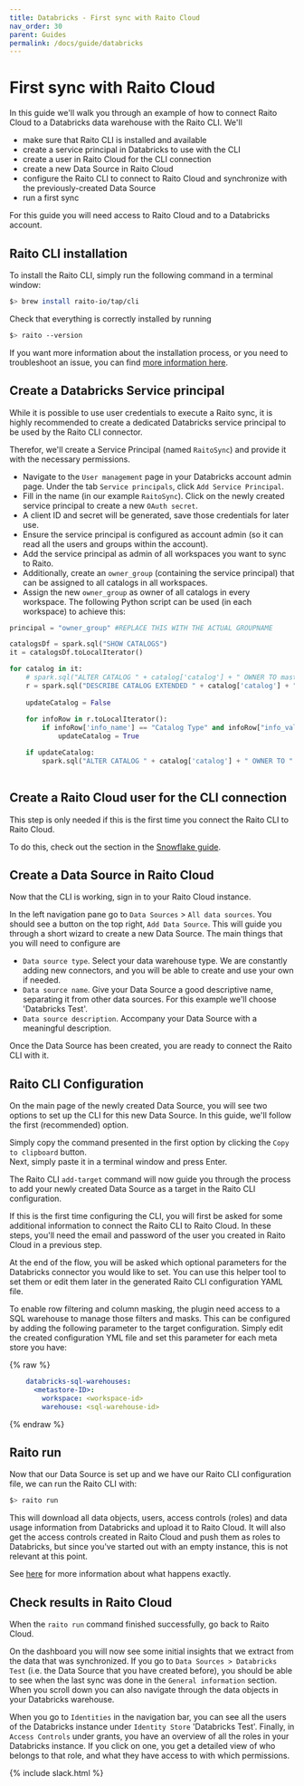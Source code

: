 ```yaml
---
title: Databricks - First sync with Raito Cloud
nav_order: 30
parent: Guides
permalink: /docs/guide/databricks
---
```


# First sync with Raito Cloud

In this guide we'll walk you through an example of how to connect Raito Cloud to a Databricks data warehouse with the Raito CLI.
We'll
- make sure that Raito CLI is installed and available
- create a service principal in Databricks to use with the CLI
- create a user in Raito Cloud for the CLI connection
- create a new Data Source in Raito Cloud
- configure the Raito CLI to connect to Raito Cloud and synchronize with the previously-created Data Source
- run a first sync

For this guide you will need access to Raito Cloud and to a Databricks account.

## Raito CLI installation

To install the Raito CLI, simply run the following command in a terminal window:
```bash
$> brew install raito-io/tap/cli
```

Check that everything is correctly installed by running
```bash
$> raito --version
```

If you want more information about the installation process, or you need to troubleshoot an issue, you can find [more information here](/docs/cli/installation). 

## Create a Databricks Service principal

While it is possible to use user credentials to execute a Raito sync, it is highly recommended to create a dedicated Databricks service principal to be used by the Raito CLI connector.

Therefor, we'll create a Service Principal (named `RaitoSync`) and provide it with the necessary permissions. 
- Navigate to the `User management` page in your Databricks account admin page. 
    Under the tab `Service principals`, click `Add Service Principal`. 
- Fill in the name (in our example `RaitoSync`). Click on the newly created service principal to create a new `OAuth secret`. 
- A client ID and secret will be generated, save those credentials for later use. 
- Ensure the service principal is configured as account admin (so it can read all the users and groups within the account).
- Add the service principal as admin of all workspaces you want to sync to Raito.
- Additionally, create an `owner_group` (containing the service principal) that can be assigned to all catalogs in all workspaces.
- Assign the new `owner_group` as owner of all catalogs in every workspace. The following Python script can be used (in each workspace) to achieve this:

```python
principal = "owner_group" #REPLACE THIS WITH THE ACTUAL GROUPNAME

catalogsDf = spark.sql("SHOW CATALOGS")
it = catalogsDf.toLocalIterator()

for catalog in it:
    # spark.sql("ALTER CATALOG " + catalog['catalog'] + " OWNER TO master_catalog_owner;")
    r = spark.sql("DESCRIBE CATALOG EXTENDED " + catalog['catalog'] + ";")
    
    updateCatalog = False
    
    for infoRow in r.toLocalIterator():
        if infoRow['info_name'] == "Catalog Type" and infoRow["info_value"] == "Regular":
            updateCatalog = True

    if updateCatalog:
        spark.sql("ALTER CATALOG " + catalog['catalog'] + " OWNER TO " + principal + ";")
 
```

## Create a Raito Cloud user for the CLI connection
This step is only needed if this is the first time you connect the Raito CLI to Raito Cloud.

To do this, check out the section in the [Snowflake guide](/docs/guide/cloud#create-a-raito-cloud-user-for-the-cli-connection).

## Create a Data Source in Raito Cloud

Now that the CLI is working, sign in to your Raito Cloud instance.

In the left navigation pane go to `Data Sources` > `All data sources`. You should see a button on the top right, `Add Data Source`. This will guide you through a short wizard to create a new Data Source. The main things that you will need to configure are

* `Data source type`. Select your data warehouse type. We are constantly adding new connectors, and you will be able to create and use your own if needed.
* `Data source name`. Give your Data Source a good descriptive name, separating it from other data sources. For this example we'll choose 'Databricks Test'.
* `Data source description`. Accompany your Data Source with a meaningful description.

Once the Data Source has been created, you are ready to connect the Raito CLI with it.

## Raito CLI Configuration

On the main page of the newly created Data Source, you will see two options to set up the CLI for this new Data Source. In this guide, we'll follow the first (recommended) option.

Simply copy the command presented in the first option by clicking the `Copy to clipboard` button.  
Next, simply paste it in a terminal window and press Enter.

The Raito CLI `add-target` command will now guide you through the process to add your newly created Data Source as a target in the Raito CLI configuration.

If this is the first time configuring the CLI, you will first be asked for some additional information to connect the Raito CLI to Raito Cloud. In these steps, you'll need the email and password of the user you created in Raito Cloud in a previous step. 

At the end of the flow, you will be asked which optional parameters for the Databricks connector you would like to set. You can use this helper tool to set them or edit them later in the generated Raito CLI configuration YAML file.

To enable row filtering and column masking, the plugin need access to a SQL warehouse to manage those filters and masks.
This can be configured by adding the following parameter to the target configuration. Simply edit the created configuration YML file and set this parameter for each meta store you have:

{% raw %}
```yaml
    databricks-sql-warehouses:
      <metastore-ID>:
        workspace: <workspace-id>
        warehouse: <sql-warehouse-id>
```
{% endraw %}

## Raito run

Now that our Data Source is set up and we have our Raito CLI configuration file, we can run the Raito CLI with:

```bash
$> raito run
```

This will download all data objects, users, access controls (roles) and data usage information from Databricks and upload it to Raito Cloud. It will also get the access controls created in Raito Cloud and push them as roles to Databricks, but since you've started out with an empty instance, this is not relevant at this point.

See [here](/docs/cli/intro) for more information about what happens exactly.

## Check results in Raito Cloud

When the `raito run` command finished successfully, go back to
Raito Cloud.

On the dashboard you will now see some initial insights that we extract from the data that was synchronized. If you go to `Data Sources > Databricks Test` (i.e. the Data Source that you have created before), you should be able to see when the last sync was done in the `General information` section. When you scroll down you can also navigate through the data objects in your Databricks warehouse.

When you go to `Identities` in the navigation bar, you can see all the users of the Databricks instance under `Identity Store` 'Databricks Test'. Finally, in `Access Controls` under grants, you have an overview of all the roles in your Databricks instance. If you click on one, you get a detailed view of who belongs to that role, and what they have access to with which permissions.

{% include slack.html %}
